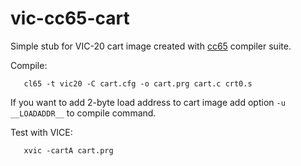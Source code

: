 # vic-cc65-cart
Simple stub for VIC-20 cart image created with
[cc65](https://cc65.github.io/) compiler suite.

Compile:

       cl65 -t vic20 -C cart.cfg -o cart.prg cart.c crt0.s

If you want to add 2-byte load address to cart image add
option `-u __LOADADDR__` to compile command.

Test with VICE:

       xvic -cartA cart.prg
